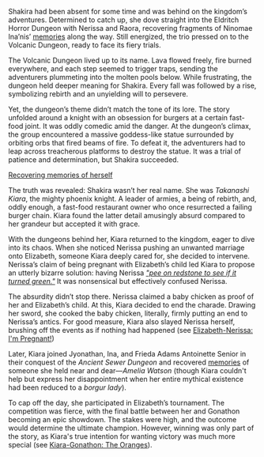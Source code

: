 Shakira had been absent for some time and was behind on the kingdom’s adventures. Determined to catch up, she dove straight into the Eldritch Horror Dungeon with Nerissa and Raora, recovering fragments of Ninomae Ina’nis’ [memories](https://www.youtube.com/live/3cr3DLpyB60?feature=shared&t=2640) along the way. Still energized, the trio pressed on to the Volcanic Dungeon, ready to face its fiery trials.

The Volcanic Dungeon lived up to its name. Lava flowed freely, fire burned everywhere, and each step seemed to trigger traps, sending the adventurers plummeting into the molten pools below. While frustrating, the dungeon held deeper meaning for Shakira. Every fall was followed by a rise, symbolizing rebirth and an unyielding will to persevere.

Yet, the dungeon’s theme didn’t match the tone of its lore. The story unfolded around a knight with an obsession for burgers at a certain fast-food joint. It was oddly comedic amid the danger. At the dungeon’s climax, the group encountered a massive goddess-like statue surrounded by orbiting orbs that fired beams of fire. To defeat it, the adventurers had to leap across treacherous platforms to destroy the statue. It was a trial of patience and determination, but Shakira succeeded.

[Recovering memories of herself](#embed:https://www.youtube.com/embed/3cr3DLpyB60?si=Kx0hG8yTKkUwMq1G&start=7508)

The truth was revealed: Shakira wasn’t her real name. She was *Takanashi Kiara*, the mighty phoenix knight. A leader of armies, a being of rebirth, and, oddly enough, a fast-food restaurant owner who once resurrected a failing burger chain. Kiara found the latter detail amusingly absurd compared to her grandeur but accepted it with grace.

With the dungeons behind her, Kiara returned to the kingdom, eager to dive into its chaos. When she noticed Nerissa pushing an unwanted marriage onto Elizabeth, someone Kiara deeply cared for, she decided to intervene. Nerissa’s claim of being pregnant with Elizabeth’s child led Kiara to propose an utterly bizarre solution: having Nerissa [*"pee on redstone to see if it turned green."*](https://www.youtube.com/live/3cr3DLpyB60?feature=shared&t=13378) It was nonsensical but effectively confused Nerissa.

The absurdity didn’t stop there. Nerissa claimed a baby chicken as proof of her and Elizabeth’s child. At this, Kiara decided to end the charade. Drawing her sword, she cooked the baby chicken, literally, firmly putting an end to Nerissa’s antics. For good measure, Kiara also slayed Nerissa herself, brushing off the events as if nothing had happened (see [Elizabeth-Nerissa: I'm Pregnant!](#edge:liz-nerissa))

Later, Kiara joined Jyonathan, Ina, and Frieda Adams Antoinette Senior in their conquest of the *Ancient Sewer Dungeon* and recovered [memories](https://www.youtube.com/live/3cr3DLpyB60?feature=shared&t=10767) of someone she held near and dear—*Amelia Watson* (though Kiara couldn't help but express her disappointment when her entire mythical existence had been reduced to a *borgur lady*).

To cap off the day, she participated in Elizabeth’s tournament. The competition was fierce, with the final battle between her and Gonathon becoming an epic showdown. The stakes were high, and the outcome would determine the ultimate champion. However, winning was only part of the story, as Kiara's true intention for wanting victory was much more special (see [Kiara-Gonathon: The Oranges](#edge:kiara-gigi)).
